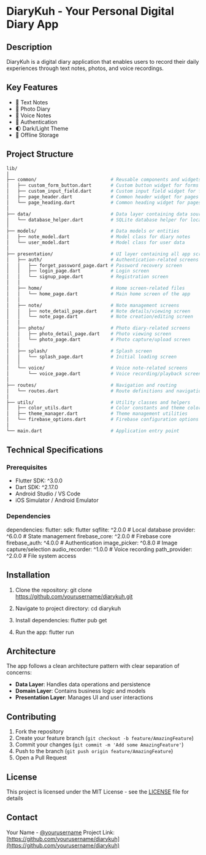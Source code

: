 # DiaryKuh - Your Personal Digital Diary App

## Description

DiaryKuh is a digital diary application that enables users to record their daily experiences through text notes, photos, and voice recordings.

## Key Features

- 📝 Text Notes
- 📸 Photo Diary
- 🎤 Voice Notes
- 🔐 Authentication
- 🌓 Dark/Light Theme
- 💾 Offline Storage

## Project Structure

```bash
lib/
│
├── common/                           # Reusable components and widgets
│   ├── custom_form_button.dart       # Custom button widget for forms
│   ├── custom_input_field.dart       # Custom input field widget for forms
│   ├── page_header.dart              # Common header widget for pages
│   └── page_heading.dart             # Common heading widget for pages
│
├── data/                             # Data layer containing data sources
│   └── database_helper.dart          # SQLite database helper for local storage
│
├── models/                           # Data models or entities
│   ├── note_model.dart               # Model class for diary notes
│   └── user_model.dart               # Model class for user data
│
├── presentation/                     # UI layer containing all app screens
│   ├── auth/                         # Authentication-related screens
│   │   ├── forget_password_page.dart # Password recovery screen
│   │   ├── login_page.dart           # Login screen
│   │   └── signup_page.dart          # Registration screen
│   │
│   ├── home/                         # Home screen-related files
│   │   └── home_page.dart            # Main home screen of the app
│   │
│   ├── note/                         # Note management screens
│   │   ├── note_detail_page.dart     # Note details/viewing screen
│   │   └── note_page.dart            # Note creation/editing screen
│   │
│   ├── photo/                        # Photo diary-related screens
│   │   ├── photo_detail_page.dart    # Photo viewing screen
│   │   └── photo_page.dart           # Photo capture/upload screen
│   │
│   ├── splash/                       # Splash screen
│   │   └── splash_page.dart          # Initial loading screen
│   │
│   └── voice/                        # Voice note-related screens
│       └── voice_page.dart           # Voice recording/playback screen
│
├── routes/                           # Navigation and routing
│   └── routes.dart                   # Route definitions and navigation logic
│
├── utils/                            # Utility classes and helpers
│   ├── color_utils.dart              # Color constants and theme colors
│   ├── theme_manager.dart            # Theme management utilities
│   └── firebase_options.dart         # Firebase configuration options
│
└── main.dart                         # Application entry point


```

## Technical Specifications

### Prerequisites

- Flutter SDK: ^3.0.0
- Dart SDK: ^2.17.0
- Android Studio / VS Code
- iOS Simulator / Android Emulator

### Dependencies

dependencies:
flutter:
sdk: flutter
sqflite: ^2.0.0 # Local database
provider: ^6.0.0 # State management
firebase_core: ^2.0.0 # Firebase core
firebase_auth: ^4.0.0 # Authentication
image_picker: ^0.8.0 # Image capture/selection
audio_recorder: ^1.0.0 # Voice recording
path_provider: ^2.0.0 # File system access

## Installation

1. Clone the repository:
   git clone https://github.com/yourusername/diarykuh.git

2. Navigate to project directory:
   cd diarykuh

3. Install dependencies:
   flutter pub get

4. Run the app:
   flutter run

## Architecture

The app follows a clean architecture pattern with clear separation of concerns:

- **Data Layer**: Handles data operations and persistence
- **Domain Layer**: Contains business logic and models
- **Presentation Layer**: Manages UI and user interactions

## Contributing

1. Fork the repository
2. Create your feature branch (`git checkout -b feature/AmazingFeature`)
3. Commit your changes (`git commit -m 'Add some AmazingFeature'`)
4. Push to the branch (`git push origin feature/AmazingFeature`)
5. Open a Pull Request

## License

This project is licensed under the MIT License - see the [LICENSE](LICENSE) file for details

## Contact

Your Name - [@yourusername](https://twitter.com/yourusername)
Project Link: [https://github.com/yourusername/diarykuh](https://github.com/yourusername/diarykuh)
